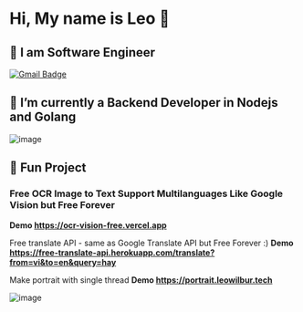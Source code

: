 # Hi, My name is Leo 👋
## 🤔 I am Software Engineer
  [![Gmail Badge](https://img.shields.io/badge/-leowilburdev@gmail.com-c14438?style=flat-square&logo=Gmail&logoColor=white&link=mailto:leowilburdev@gmail.com)](mailto:leowilburdev@gmail.com)

## 🌱 I’m currently a Backend Developer in Nodejs and Golang

![image](https://github-readme-stats.vercel.app/api?username=leowilbur&count_private=true&show_icons=true)









## 🌱 Fun Project
### Free OCR Image to Text Support Multilanguages Like Google Vision but Free Forever
**Demo https://ocr-vision-free.vercel.app**

Free translate API - same as Google Translate API but Free Forever :)
**Demo https://free-translate-api.herokuapp.com/translate?from=vi&to=en&query=hay**

Make portrait with single thread
**Demo https://portrait.leowilbur.tech**

![image](https://user-images.githubusercontent.com/31638970/111891449-dbbdbc80-8a25-11eb-9951-b4c4e9a3db7a.png)

